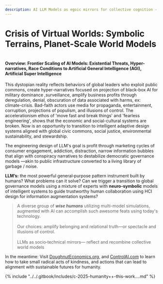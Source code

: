 ```yaml
---
description: AI LLM Models as egoic mirrors for collective cognition - Awe & Risk
---
```


# Crisis of Virtual Worlds: Symbolic Terrains, Planet-Scale World Models

<figure><img src="../../.gitbook/assets/Screenshot 2025-09-02 at 1.12.14 PM.png" alt=""><figcaption></figcaption></figure>

#### Overview:  Frontier Scaling of AI Models: Existential Threats,  Hyper-narratives, Race Conditions to Artificial General Intelligence (AGI), Artificial Super Intelligence &#x20;

This dystopian reality reflects behaviors of global leaders who exploit public commons, create hyper-narratives focused on projection of black-box AI for military dominance ,surveillance, amplify business profits through deregulation, denial, obscuration of data associated with harms, ex: climate-crisis. Bad-faith actors use media for propaganda, entertainment, corruption, projections of populism, and illusions of control.  The accelerationism ethos of 'move fast and break things' and 'fearless engineering', shows that the economic and social-cultural systems are broken. Now is an opportunity to transition to intelligent adaptive design systems aligned with global civic commons, social justice, environmental sustainability, and stewardship.

The engineering design of LLM's goal is profit through marketing cycles of consumer engagement, addiction, distraction, narrow information bubbles that align with conspiracy narratives to destabilize democratic governance models —akin to public infrastructure converted to a living library of garbage / noise.

**LLM’s:** the most powerful general‑purpose pattern instrument built by humans?  What problems can it solve?  Can we trigger a transition to global governance models using a mixture of experts with **neuro-symbolic** models of intelligent systems to guide trustworthy human collaboration using HCI design for information augmentation systems?&#x20;

> A diverse group of _**wise humans**_ utilizing multi-model simulations, augmented with AI can accomplish such awesome feats using today's technology.\
> &#x20;\
> Our choices: amplify belonging and relational truth—or spectacle and illusions of control.  \
> \
> LLMs as socio‑technical mirrors— reflect and recombine collective world models

In the meantime:  Visit [DoughnutEconomics.org](http://www.doughnuteconomics.org/), and [ControlAI.com](http://www.controlai.com/) to learn how to take small radical acts of kindness, and actions that can lead to alignment with sustainable futures for humanity.

{% include "../../.gitbook/includes/c-2025-humanity++-this-work....md" %}
